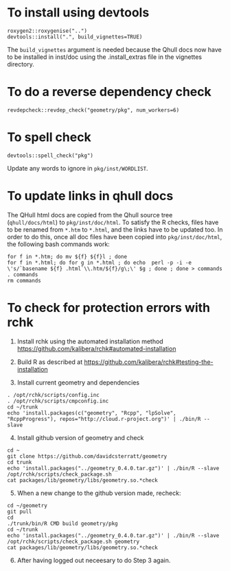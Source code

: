 # To install using devtools

```
roxygen2::roxygenise("..")
devtools::install(".", build_vignettes=TRUE)
```
The `build_vignettes` argument is needed because the Qhull docs now
have to be installed in inst/doc using the .install_extras file in the
vignettes directory.

# To do a reverse dependency check

```
revdepcheck::revdep_check("geometry/pkg", num_workers=6)
```

# To spell check
```
devtools::spell_check("pkg")
```
Update any words to ignore in `pkg/inst/WORDLIST`.

# To update links in qhull docs

The QHull html docs are copied from the Qhull source tree
(`qhull/docs/html`) to `pkg/inst/doc/html`. To satisfy the R checks,
files have to be renamed from `*.htm` to `*.html`, and the links have
to be updated too. In order to do this, once all doc files have been
copied into `pkg/inst/doc/html`, the following bash commands work:

```
for f in *.htm; do mv ${f} ${f}l ; done
for f in *.html; do for g in *.html ; do echo  perl -p -i -e \'s/`basename ${f} .html`\\.htm/${f}/g\;\' $g ; done ; done > commands
. commands
rm commands
```

# To check for protection errors with rchk

1. Install rchk using the automated installation method
https://github.com/kalibera/rchk#automated-installation

2. Build R as described at
   https://github.com/kalibera/rchk#testing-the-installation 

3. Install current geometry and dependencies
```
. /opt/rchk/scripts/config.inc
. /opt/rchk/scripts/cmpconfig.inc
cd ~/trunk
echo 'install.packages(c("geometry", "Rcpp", "lpSolve", "RcppProgress"), repos="http://cloud.r-project.org")' | ./bin/R --slave
```

4. Install github version of geometry and check
```
cd ~
git clone https://github.com/davidcsterratt/geometry
cd trunk
echo 'install.packages("../geometry_0.4.0.tar.gz")' | ./bin/R --slave
/opt/rchk/scripts/check_package.sh
cat packages/lib/geometry/libs/geometry.so.*check
```

5. When a new change to the github version made, recheck:
```
cd ~/geometry
git pull
cd
./trunk/bin/R CMD build geometry/pkg
cd ~/trunk
echo 'install.packages("../geometry_0.4.0.tar.gz")' | ./bin/R --slave
/opt/rchk/scripts/check_package.sh geometry
cat packages/lib/geometry/libs/geometry.so.*check
```
6. After having logged out neceesary to do Step 3 again.
